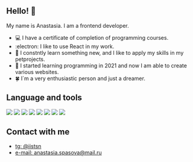 ## Hello! 👋
My name is Anastasia. I am a frontend developer. 


- 💻  I have a certificate of completion of programming courses.
- :electron: I like to use React in my work.
- 🙋 I constntly learn something new, and I like to apply my skills in my petprojects.
- 💪 I started learning programming in 2021 and now I am able to create various websites.
- 🍀 I`m a very enthusiastic person and just a dreamer. 

  

## Language and tools
<img src="https://img.shields.io/badge/HTML5-E34F26?style=for-the-badge&logo=html5&logoColor=white"> <img src="https://img.shields.io/badge/CSS3-1572B6?style=for-the-badge&logo=css3&logoColor=white"> <img src="https://img.shields.io/badge/JavaScript-F7DF1E?style=for-the-badge&logo=JavaScript&logoColor=white"> <img src="https://img.shields.io/badge/TypeScript-007ACC?style=for-the-badge&logo=typescript&logoColor=white"> <img src="https://img.shields.io/badge/Sass-CC6699?style=for-the-badge&logo=sass&logoColor=white"> <img src="https://img.shields.io/badge/React-20232A?style=for-the-badge&logo=react&logoColor=61DAFB"> <img src="https://img.shields.io/badge/React_Router-CA4245?style=for-the-badge&logo=react-router&logoColor=white">  <img src="https://img.shields.io/badge/Redux-593D88?style=for-the-badge&logo=redux&logoColor=white"> 
  
## Contact with me
- <a target="_blank" href="https://t.me/iistsn">tg: @iistsn</a>
- <a target="_blank" href="mailto:anastasia.spasova@mail.ru">e-mail: anastasia.spasova@mail.ru</a>
